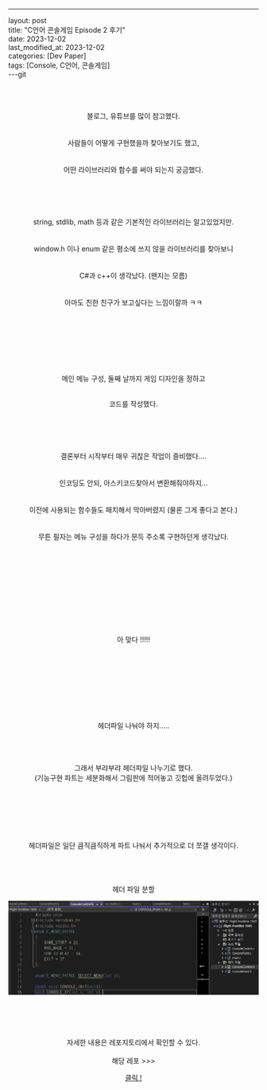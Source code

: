---
layout: post
<br>
title:  "C언어 콘솔게임 Episode 2 후기"
<br>
date:   2023-12-02
<br>
last_modified_at: 2023-12-02
<br>
categories: [Dev Paper]
<br>
tags: [Console, C언어, 콘솔게임]
<br>
---git 
<br><br><br><br>
<center>
블로그, 유튜브를 많이 참고했다.<br><br><br>
사람들이 어떻게 구현했을까 찾아보기도 했고, <br><br><br>
어떤 라이브러리와 함수를 써야 되는지 궁금했다.<br><br><br><br><br><br>
string, stdlib, math 등과 같은 기본적인 라이브러리는 알고있었지만.
<br><br><br>
window.h 이나 enum 같은 평소에 쓰지 않을 라이브러리를 찾아보니
<br><br><br>
C#과 c++이 생각났다. (왠지는 모름)
<br><br><br>
아마도 친한 친구가 보고싶다는 느낌이랄까 ㅋㅋ

<br><br><br><br><br><br><br>
메인 메뉴 구성, 둘째 날까지 게임 디자인을 정하고 <br><br>

코드를 작성했다. <br><br><br>
<br><br><br>
결론부터 시작부터 매우 귀찮은 작업이 즐비했다....
<br><br><br>
인코딩도 안되, 아스키코드찾아서 변환해줘야하지...
<br><br><br>
이전에 사용되는 함수들도 패치해서 막아버렸지 (물론 그게 좋다고 본다.) 
<br><br><br>
무튼 필자는 메뉴 구성을 하다가 문득 주소록 구현하던게 생각났다. 
<br><br><br><br><br><br><br><br><br><br><br><br>
아 맞다 !!!!!
<br><br><br><br><br><br><br><br><br><br>
헤더파일 나눠야 하지.....

<br><br><br>
그래서 부랴부랴 헤더파일 나누기로 했다.
<br>
(기능구현 파트는 세분화해서 그림판에 적어놓고 깃헙에 올려두었다.)

<br><br><br><br><br><br>
헤더파일은 일단 큼직큼직하게 파트 나눠서 추가적으로 더 쪼갤 생각이다.<br><br><br><br><br>
헤더 파일 분할
<br>
</center>

<p align="center">
  <img src="https://github.com/opeak123/C-CONSOLE-GAME-FLIGHT-FRONTLINE-1945/blob/main/header.png?raw=true">
</p>

<center>
<br><br><br><br>
자세한 내용은 레포지토리에서 확인할 수 있다.
<br><br>
해당 레포 >>> 

<a href="https://github.com/opeak123/C-CONSOLE-GAME-FLIGHT-FRONTLINE-1945/" target="_blank">클릭 !</a>
</center><br><br><br><br>